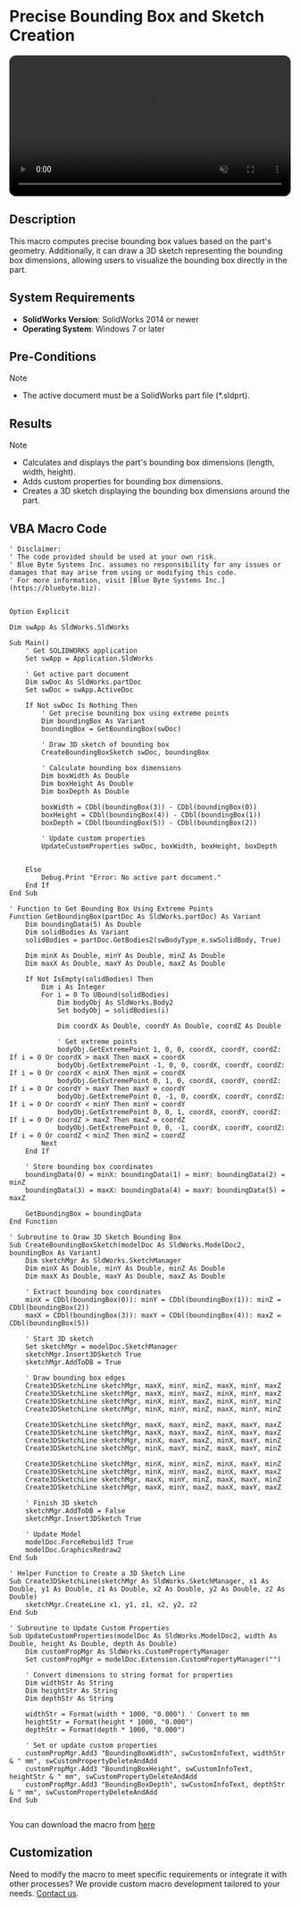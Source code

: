 # Precise Bounding Box and Sketch Creation
<video src="../images/TessBox-EN-MM-INCH.mkv" autoplay muted controls style="width: 100%; border-radius: 12px;"></video>


## Description
This macro computes precise bounding box values based on the part's geometry. Additionally, it can draw a 3D sketch representing the bounding box dimensions, allowing users to visualize the bounding box directly in the part.

## System Requirements
- **SolidWorks Version**: SolidWorks 2014 or newer
- **Operating System**: Windows 7 or later

## Pre-Conditions
> [!NOTE]
> - The active document must be a SolidWorks part file (*.sldprt).
## Results
> [!NOTE]
> - Calculates and displays the part's bounding box dimensions (length, width, height).
> - Adds custom properties for bounding box dimensions.
> - Creates a 3D sketch displaying the bounding box dimensions around the part.

## VBA Macro Code

```vbnet
' Disclaimer:
' The code provided should be used at your own risk.  
' Blue Byte Systems Inc. assumes no responsibility for any issues or damages that may arise from using or modifying this code.  
' For more information, visit [Blue Byte Systems Inc.](https://bluebyte.biz).


Option Explicit

Dim swApp As SldWorks.SldWorks

Sub Main()
    ' Get SOLIDWORKS application
    Set swApp = Application.SldWorks
    
    ' Get active part document
    Dim swDoc As SldWorks.partDoc
    Set swDoc = swApp.ActiveDoc
    
    If Not swDoc Is Nothing Then
        ' Get precise bounding box using extreme points
        Dim boundingBox As Variant
        boundingBox = GetBoundingBox(swDoc)
        
        ' Draw 3D sketch of bounding box
        CreateBoundingBoxSketch swDoc, boundingBox
        
        ' Calculate bounding box dimensions
        Dim boxWidth As Double
        Dim boxHeight As Double
        Dim boxDepth As Double
        
        boxWidth = CDbl(boundingBox(3)) - CDbl(boundingBox(0))
        boxHeight = CDbl(boundingBox(4)) - CDbl(boundingBox(1))
        boxDepth = CDbl(boundingBox(5)) - CDbl(boundingBox(2))
        
        ' Update custom properties
        UpdateCustomProperties swDoc, boxWidth, boxHeight, boxDepth
  
        
    Else
        Debug.Print "Error: No active part document."
    End If
End Sub

' Function to Get Bounding Box Using Extreme Points
Function GetBoundingBox(partDoc As SldWorks.partDoc) As Variant
    Dim boundingData(5) As Double
    Dim solidBodies As Variant
    solidBodies = partDoc.GetBodies2(swBodyType_e.swSolidBody, True)
    
    Dim minX As Double, minY As Double, minZ As Double
    Dim maxX As Double, maxY As Double, maxZ As Double
    
    If Not IsEmpty(solidBodies) Then
        Dim i As Integer
        For i = 0 To UBound(solidBodies)
            Dim bodyObj As SldWorks.Body2
            Set bodyObj = solidBodies(i)
            
            Dim coordX As Double, coordY As Double, coordZ As Double
            
            ' Get extreme points
            bodyObj.GetExtremePoint 1, 0, 0, coordX, coordY, coordZ: If i = 0 Or coordX > maxX Then maxX = coordX
            bodyObj.GetExtremePoint -1, 0, 0, coordX, coordY, coordZ: If i = 0 Or coordX < minX Then minX = coordX
            bodyObj.GetExtremePoint 0, 1, 0, coordX, coordY, coordZ: If i = 0 Or coordY > maxY Then maxY = coordY
            bodyObj.GetExtremePoint 0, -1, 0, coordX, coordY, coordZ: If i = 0 Or coordY < minY Then minY = coordY
            bodyObj.GetExtremePoint 0, 0, 1, coordX, coordY, coordZ: If i = 0 Or coordZ > maxZ Then maxZ = coordZ
            bodyObj.GetExtremePoint 0, 0, -1, coordX, coordY, coordZ: If i = 0 Or coordZ < minZ Then minZ = coordZ
        Next
    End If
    
    ' Store bounding box coordinates
    boundingData(0) = minX: boundingData(1) = minY: boundingData(2) = minZ
    boundingData(3) = maxX: boundingData(4) = maxY: boundingData(5) = maxZ
    
    GetBoundingBox = boundingData
End Function

' Subroutine to Draw 3D Sketch Bounding Box
Sub CreateBoundingBoxSketch(modelDoc As SldWorks.ModelDoc2, boundingBox As Variant)
    Dim sketchMgr As SldWorks.SketchManager
    Dim minX As Double, minY As Double, minZ As Double
    Dim maxX As Double, maxY As Double, maxZ As Double
    
    ' Extract bounding box coordinates
    minX = CDbl(boundingBox(0)): minY = CDbl(boundingBox(1)): minZ = CDbl(boundingBox(2))
    maxX = CDbl(boundingBox(3)): maxY = CDbl(boundingBox(4)): maxZ = CDbl(boundingBox(5))
    
    ' Start 3D sketch
    Set sketchMgr = modelDoc.SketchManager
    sketchMgr.Insert3DSketch True
    sketchMgr.AddToDB = True
    
    ' Draw bounding box edges
    Create3DSketchLine sketchMgr, maxX, minY, minZ, maxX, minY, maxZ
    Create3DSketchLine sketchMgr, maxX, minY, maxZ, minX, minY, maxZ
    Create3DSketchLine sketchMgr, minX, minY, maxZ, minX, minY, minZ
    Create3DSketchLine sketchMgr, minX, minY, minZ, maxX, minY, minZ

    Create3DSketchLine sketchMgr, maxX, maxY, minZ, maxX, maxY, maxZ
    Create3DSketchLine sketchMgr, maxX, maxY, maxZ, minX, maxY, maxZ
    Create3DSketchLine sketchMgr, minX, maxY, maxZ, minX, maxY, minZ
    Create3DSketchLine sketchMgr, minX, maxY, minZ, maxX, maxY, minZ
    
    Create3DSketchLine sketchMgr, minX, minY, minZ, minX, maxY, minZ
    Create3DSketchLine sketchMgr, minX, minY, maxZ, minX, maxY, maxZ
    Create3DSketchLine sketchMgr, maxX, minY, minZ, maxX, maxY, minZ
    Create3DSketchLine sketchMgr, maxX, minY, maxZ, maxX, maxY, maxZ
    
    ' Finish 3D sketch
    sketchMgr.AddToDB = False
    sketchMgr.Insert3DSketch True
    
    ' Update Model
    modelDoc.ForceRebuild3 True
    modelDoc.GraphicsRedraw2
End Sub

' Helper Function to Create a 3D Sketch Line
Sub Create3DSketchLine(sketchMgr As SldWorks.SketchManager, x1 As Double, y1 As Double, z1 As Double, x2 As Double, y2 As Double, z2 As Double)
    sketchMgr.CreateLine x1, y1, z1, x2, y2, z2
End Sub

' Subroutine to Update Custom Properties
Sub UpdateCustomProperties(modelDoc As SldWorks.ModelDoc2, width As Double, height As Double, depth As Double)
    Dim customPropMgr As SldWorks.CustomPropertyManager
    Set customPropMgr = modelDoc.Extension.CustomPropertyManager("")
    
    ' Convert dimensions to string format for properties
    Dim widthStr As String
    Dim heightStr As String
    Dim depthStr As String
    
    widthStr = Format(width * 1000, "0.000") ' Convert to mm
    heightStr = Format(height * 1000, "0.000")
    depthStr = Format(depth * 1000, "0.000")
    
    ' Set or update custom properties
    customPropMgr.Add3 "BoundingBoxWidth", swCustomInfoText, widthStr & " mm", swCustomPropertyDeleteAndAdd
    customPropMgr.Add3 "BoundingBoxHeight", swCustomInfoText, heightStr & " mm", swCustomPropertyDeleteAndAdd
    customPropMgr.Add3 "BoundingBoxDepth", swCustomInfoText, depthStr & " mm", swCustomPropertyDeleteAndAdd
End Sub


```
You can download the macro from [here](../images/TessBox-EN-MM-INCH.swp)
## Customization
Need to modify the macro to meet specific requirements or integrate it with other processes? We provide custom macro development tailored to your needs. [Contact us](https://bluebyte.biz/contact).